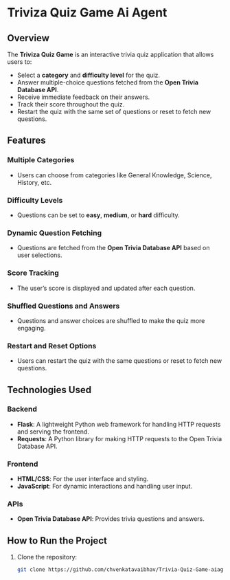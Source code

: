 # Triviza Quiz Game Ai Agent

## Overview
The **Triviza Quiz Game** is an interactive trivia quiz application that allows users to:
- Select a **category** and **difficulty level** for the quiz.
- Answer multiple-choice questions fetched from the **Open Trivia Database API**.
- Receive immediate feedback on their answers.
- Track their score throughout the quiz.
- Restart the quiz with the same set of questions or reset to fetch new questions.

## Features
### Multiple Categories
- Users can choose from categories like General Knowledge, Science, History, etc.

### Difficulty Levels
- Questions can be set to **easy**, **medium**, or **hard** difficulty.

### Dynamic Question Fetching
- Questions are fetched from the **Open Trivia Database API** based on user selections.

### Score Tracking
- The user’s score is displayed and updated after each question.

### Shuffled Questions and Answers
- Questions and answer choices are shuffled to make the quiz more engaging.

### Restart and Reset Options
- Users can restart the quiz with the same questions or reset to fetch new questions.

## Technologies Used
### Backend
- **Flask**: A lightweight Python web framework for handling HTTP requests and serving the frontend.
- **Requests**: A Python library for making HTTP requests to the Open Trivia Database API.

### Frontend
- **HTML/CSS**: For the user interface and styling.
- **JavaScript**: For dynamic interactions and handling user input.

### APIs
- **Open Trivia Database API**: Provides trivia questions and answers.

## How to Run the Project
1. Clone the repository:
   ```bash
   git clone https://github.com/chvenkatavaibhav/Trivia-Quiz-Game-aiagent.git
